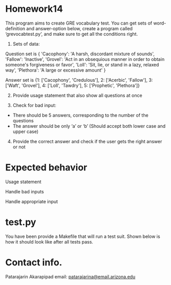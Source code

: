 # Homework14

This program aims to create GRE vocabulary test. You can get sets of word-definition and answer-option below, create a program called ‘grevocabtest.py’, and make sure to get all the conditions right.

1. Sets of data:

Question set is {
'Cacophony': 'A harsh, discordant mixture of sounds',
'Fallow': 'Inactive',
'Grovel': 'Act in an obsequious manner in order to obtain someone\'s forgiveness or favor',
'Loll': 'Sit, lie, or stand in a lazy, relaxed way',
'Plethora': 'A large or excessive amount'
}

Answer set is {1: ['Cacophony', 'Credulous'],
            2: ['Acerbic', 'Fallow'],
            3: ['Waft', 'Grovel'],
            4: ['Loll', 'Tawdry'],
            5: ['Prophetic', 'Plethora']}

2. Provide usage statement that also show all questions at once

3. Check for bad input:
- There should be 5 answers, corresponding to the number of the questions
- The answer should be only ‘a’ or ‘b’ (Should accept both lower case and upper case)

4. Provide the correct answer and check if the user gets the right answer or not

# Expected behavior
Usage statement

Handle bad inputs

Handle appropriate input

# test.py
You have been provide a Makefile that will run a test suit. Shown below is how it should look like after all tests pass.

# Contact info.
Patarajarin Akarapipad
email: patarajarina@email.arizona.edu
